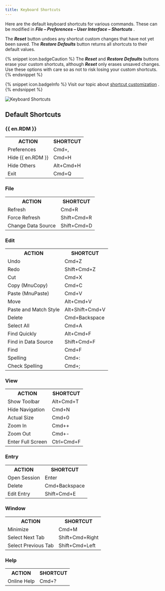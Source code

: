 ```yaml
---
title: Keyboard Shortcuts
---
```

Here are the default keyboard shortcuts for various commands. These can be modified in ***File – Preferences – User Interface – Shortcuts*** .  

The ***Reset*** button undoes any shortcut custom changes that have not yet been saved. The ***Restore Defaults*** button returns all shortcuts to their default values.  

{% snippet icon.badgeCaution %} 
The ***Reset*** and ***Restore Defaults*** buttons erase your custom shortcuts, although ***Reset*** only erases unsaved changes. Use these options with care so as not to risk losing your custom shortcuts. 
{% endsnippet %}
 
{% snippet icon.badgeInfo %} 
Visit our topic about [shortcut customization](/kb/remote-desktop-manager/how-to-articles/macos-rdm/keyboard-shortcuts-customization-rdm-mac/) . 
{% endsnippet %}
 
![Keyboard Shortcuts](/img/en/rdm/mac/RDMMac2025.png) 

## Default Shortcuts 

### {{ en.RDM }} 

<table>
	<tr>
		<th>
ACTION 
		</th>
		<th>
SHORTCUT 
		</th>
	</tr>
	<tr>
		<td>
Preferences 
		</td>
		<td>
Cmd+, 
		</td>
	</tr>
	<tr>
		<td>
Hide {{ en.RDM }} 
		</td>
		<td>
Cmd+H 
		</td>
	</tr>
	<tr>
		<td>
Hide Others 
		</td>
		<td>
Alt+Cmd+H 
		</td>
	</tr>
	<tr>
		<td>
Exit 
		</td>
		<td>
Cmd+Q 
		</td>
	</tr>
</table>

### File 
<table>
	<tr>
		<th>
ACTION 
		</th>
		<th>
SHORTCUT 
		</th>
	</tr>
	<tr>
		<td>
Refresh 
		</td>
		<td>
Cmd+R 
		</td>
	</tr>
	<tr>
		<td>
Force Refresh 
		</td>
		<td>
Shift+Cmd+R 
		</td>
	</tr>
	<tr>
		<td>
Change Data Source 
		</td>
		<td>
Shift+Cmd+D 
		</td>
	</tr>
</table>

### Edit 
<table>
	<tr>
		<th>
ACTION 
		</th>
		<th>
SHORTCUT 
		</th>
	</tr>
	<tr>
		<td>
Undo 
		</td>
		<td>
Cmd+Z 
		</td>
	</tr>
	<tr>
		<td>
Redo 
		</td>
		<td>
Shift+Cmd+Z 
		</td>
	</tr>
	<tr>
		<td>
Cut 
		</td>
		<td>
Cmd+X 
		</td>
	</tr>
	<tr>
		<td>
Copy (MnuCopy) 
		</td>
		<td>
Cmd+C 
		</td>
	</tr>
	<tr>
		<td>
Paste (MnuPaste) 
		</td>
		<td>
Cmd+V 
		</td>
	</tr>
	<tr>
		<td>
Move 
		</td>
		<td>
Alt+Cmd+V 
		</td>
	</tr>
	<tr>
		<td>
Paste and Match Style 
		</td>
		<td>
Alt+Shift+Cmd+V 
		</td>
	</tr>
	<tr>
		<td>
Delete 
		</td>
		<td>
Cmd+Backspace 
		</td>
	</tr>
	<tr>
		<td>
Select All 
		</td>
		<td>
Cmd+A 
		</td>
	</tr>
	<tr>
		<td>
Find Quickly 
		</td>
		<td>
Alt+Cmd+F 
		</td>
	</tr>
	<tr>
		<td>
Find in Data Source 
		</td>
		<td>
Shift+Cmd+F 
		</td>
	</tr>
	<tr>
		<td>
Find 
		</td>
		<td>
Cmd+F 
		</td>
	</tr>
	<tr>
		<td>
Spelling 
		</td>
		<td>
Cmd+: 
		</td>
	</tr>
	<tr>
		<td>
Check Spelling 
		</td>
		<td>
Cmd+; 
		</td>
	</tr>
</table>

### View 
<table>
	<tr>
		<th>
ACTION 
		</th>
		<th>
SHORTCUT 
		</th>
	</tr>
	<tr>
		<td>
Show Toolbar 
		</td>
		<td>
Alt+Cmd+T 
		</td>
	</tr>
	<tr>
		<td>
Hide Navigation 
		</td>
		<td>
Cmd+N 
		</td>
	</tr>
	<tr>
		<td>
Actual Size 
		</td>
		<td>
Cmd+0 
		</td>
	</tr>
	<tr>
		<td>
Zoom In 
		</td>
		<td>
Cmd++ 
		</td>
	</tr>
	<tr>
		<td>
Zoom Out 
		</td>
		<td>
Cmd+- 
		</td>
	</tr>
	<tr>
		<td>
Enter Full Screen 
		</td>
		<td>
Ctrl+Cmd+F 
		</td>
	</tr>
</table>

### Entry 
<table>
	<tr>
		<th>
ACTION 
		</th>
		<th>
SHORTCUT 
		</th>
	</tr>
	<tr>
		<td>
Open Session 
		</td>
		<td>
Enter 
		</td>
	</tr>
	<tr>
		<td>
Delete 
		</td>
		<td>
Cmd+Backspace 
		</td>
	</tr>
	<tr>
		<td>
Edit Entry 
		</td>
		<td>
Shift+Cmd+E 
		</td>
	</tr>
</table>

### Window 
<table>
	<tr>
		<th>
ACTION 
		</th>
		<th>
SHORTCUT 
		</th>
	</tr>
	<tr>
		<td>
Minimize 
		</td>
		<td>
Cmd+M 
		</td>
	</tr>
	<tr>
		<td>
Select Next Tab 
		</td>
		<td>
Shift+Cmd+Right 
		</td>
	</tr>
	<tr>
		<td>
Select Previous Tab 
		</td>
		<td>
Shift+Cmd+Left 
		</td>
	</tr>
</table>

### Help 
<table>
	<tr>
		<th>
ACTION 
		</th>
		<th>
SHORTCUT 
		</th>
	</tr>
	<tr>
		<td>
Online Help 
		</td>
		<td>
Cmd+? 
		</td>
	</tr>
</table>


